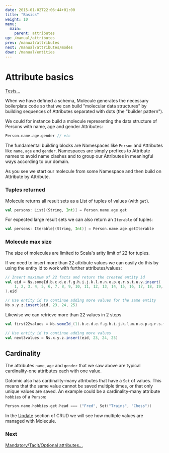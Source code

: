 ```yaml
---
date: 2015-01-02T22:06:44+01:00
title: "Basics"
weight: 10
menu:
  main:
    parent: attributes
up: /manual/attributes
prev: /manual/attributes
next: /manual/attributes/modes
down: /manual/entities
---
```


# Attribute basics

[Tests...](https://github.com/scalamolecule/molecule/blob/master/coretests/src/test/scala/molecule/coretests/attr/Attribute.scala)

When we have defined a schema, Molecule generates the necessary boilerplate code so that we can build "molecular data
 structures" by building sequences of Attributes separated with dots (the "builder pattern").

We could for instance build a molecule representing the data structure of Persons with name, age and gender Attributes:

```scala
Person.name.age.gender // etc
```
The fundamental building blocks are Namespaces like `Person` and Attributes like `name`, `age` and `gender`. Namespaces
 are simply prefixes to Attribute names to avoid name clashes and to group our Attributes in meaningful ways according to our domain.

As you see we start our molecule from some Namespace and then build on Attribute by Attribute.



### Tuples returned

Molecule returns all result sets as a List of tuples of values (with `get`).

```scala
val persons: List[(String, Int)] = Person.name.age.get
```

For expected large result sets we can also return an `Iterable` of tuples:
```scala
val persons: Iterable[(String, Int)] = Person.name.age.getIterable
```


### Molecule max size

The size of molecules are limited to Scala's arity limit of 22 for tuples.
 
If we need to insert more than 22 attribute values we can easily do this by using the entity id to 
work with further attributes/values:

```scala
// Insert maximum of 22 facts and return the created entity id
val eid = Ns.someId.b.c.d.e.f.g.h.i.j.k.l.m.n.o.p.q.r.s.t.u.v.insert(
    1, 2, 3, 4, 5, 6, 7, 8, 9, 10, 11, 12, 13, 14, 15, 16, 17, 18, 19, 20, 21, 22
).eid

// Use entity id to continue adding more values for the same entity
Ns.x.y.z.insert(eid, 23, 24, 25)
```

Likewise we can retrieve more than 22 values in 2 steps

```scala
val first22values = Ns.someId_(1).b.c.d.e.f.g.h.i.j.k.l.m.n.o.p.q.r.s.t.u.v.get

// Use entity id to continue adding more values
val next3values = Ns.x.y.z.insert(eid, 23, 24, 25)
```

## Cardinality

The attributes `name`, `age` and `gender` that we saw above are typical cardinality-one attributes each with one value.

Datomic also has cardinality-many attributes that have a `Set` of values. This means that the same value cannot be saved 
multiple times, or that only unique values are saved. An example could be a cardinality-many attribute `hobbies` of a `Person`:

```scala
Person.name.hobbies.get.head === ("Fred", Set("Trains", "Chess"))
```

In the [Update](/manual/crud/update/) section of CRUD we will see how multiple values are managed with Molecule.


### Next

[Mandatory/Tacit/Optional attributes...](/manual/attributes/modes)